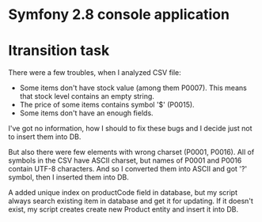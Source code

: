 Symfony 2.8 console application
=======================

Itransition task
========================

There were a few troubles, when I analyzed CSV file:
- Some items don't have stock value (among them P0007). This means that stock level contains an empty string.
- The price of some items contains symbol '$' (P0015).
- Some items don't have an enough fields.

I've got no information, how I should to fix these bugs and I decide just not to insert them into DB.

But also there were few elements with wrong charset (P0001, P0016). All of symbols in the CSV have ASCII charset, but names of P0001 and P0016 contain 
UTF-8 characters. And so I converted them into ASCII and got '?' symbol, then I inserted them into DB.

A added unique index on productCode field in database, but my script always search existing item in database and get it for updating. If it doesn't exist, 
my script creates create new Product entity and insert it into DB.
 
       